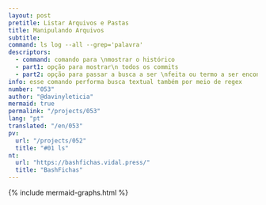 ```yaml
---
layout: post
pretitle: Listar Arquivos e Pastas
title: Manipulando Arquivos
subtitle: 
command: ls log --all --grep='palavra'
descriptors:
  - command: comando para \nmostrar o histórico
  - part1: opção para mostrar\n todos os commits
  - part2: opção para passar a busca a ser \nfeita ou termo a ser encontrado
info: esse comando performa busca textual também por meio de regex
number: "053"
author: "@davinyleticia"
mermaid: true
permalink: "/projects/053"
lang: "pt"
translated: "/en/053"
pv:
  url: "/projects/052"
  title: "#01 ls"
nt:
  url: "https://bashfichas.vidal.press/"
  title: "BashFichas"
---
```


{% include mermaid-graphs.html %}